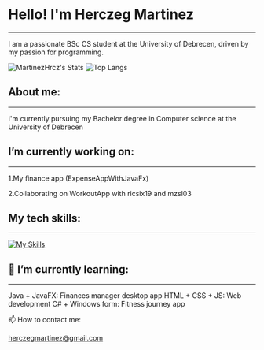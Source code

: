 # **Hello! I'm Herczeg Martinez**
---
I am a passionate BSc CS student at the University of Debrecen, driven by my passion for programming. 

![MartinezHrcz's Stats](https://github-readme-stats.vercel.app/api?username=MartinezHrcz&theme=cobalt&show_icons=true&hide_border=false&count_private=true)
![Top Langs](https://github-readme-stats.vercel.app/api/top-langs/?username=MartinezHrcz&layout=compact)

## **About me:**
---
I'm currently pursuing my Bachelor degree in Computer science at the University of Debrecen

## **I’m currently working on:**
---
1.My finance app (ExpenseAppWithJavaFx)

2.Collaborating on WorkoutApp with ricsix19 and mzsl03

## **My tech skills:**
---
[![My Skills](https://skillicons.dev/icons?i=java,cs,python,cpp,git,js,html,css)](https://skillicons.dev)

## **🌱 I’m currently learning:**
---
Java + JavaFX: Finances manager desktop app 
HTML + CSS + JS: Web development 
C# + Windows form: Fitness journey app

📫 How to contact me:

herczegmartinez@gmail.com
